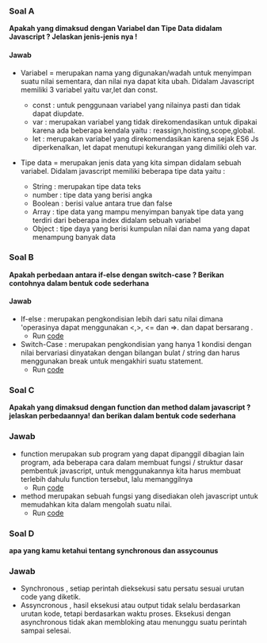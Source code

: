 ### Soal A
 **Apakah yang dimaksud dengan Variabel dan Tipe Data didalam Javascript ? Jelaskan jenis-jenis nya !**
#### Jawab
 * Variabel = merupakan nama  yang digunakan/wadah untuk menyimpan suatu nilai sementara, dan nilai nya dapat kita ubah. Didalam Javascript memiliki 3 variabel yaitu var,let dan const. 
    * const : untuk penggunaan variabel yang nilainya pasti dan tidak dapat diupdate.
    * var : merupakan variabel yang tidak direkomendasikan untuk dipakai karena ada beberapa kendala yaitu : reassign,hoisting,scope,global.
    * let : merupakan variabel yang direkomendasikan karena sejak ES6 Js diperkenalkan, let dapat menutupi kekurangan yang dimiliki oleh var.
 
* Tipe data = merupakan jenis data yang kita simpan didalam sebuah variabel. Didalam javascript memiliki beberapa tipe data yaitu :
  * String    : merupakan tipe data teks
  * number    : tipe data yang berisi angka 
  * Boolean   : berisi value antara true dan false 
  * Array     : tipe data yang mampu menyimpan banyak tipe data yang terdiri dari beberapa index didalam sebuah variabel
  * Object    : tipe daya yang berisi kumpulan nilai dan nama yang dapat menampung banyak data

### Soal B
 **Apakah perbedaan antara if-else dengan switch-case ? Berikan contohnya dalam bentuk code sederhana**

 #### Jawab
 * If-else : merupakan pengkondisian lebih dari satu nilai dimana 'operasinya dapat menggunakan <,>, <= dan =>. dan dapat bersarang .
    * Run [code](https://playcode.io/735076/)
 * Switch-Case : merupakan pengkondisian yang hanya 1 kondisi  dengan nilai bervariasi dinyatakan dengan bilangan bulat / string dan harus menggunakan break untuk mengakhiri suatu statement.
    * Run [code](https://playcode.io/735095/)

### Soal C
 **Apakah yang dimaksud dengan function dan method dalam javascript ? jelaskan perbedaannya! dan berikan dalam bentuk code sederhana**

### Jawab 
* function merupakan sub program yang dapat dipanggil dibagian lain program, ada beberapa cara dalam membuat fungsi / struktur dasar pembentuk javascript, untuk menggunakannya kita harus membuat terlebih dahulu function tersebut, lalu memanggilnya
    * Run [code](https://playcode.io/735474/)
* method merupakan sebuah fungsi yang disediakan oleh javascript untuk memudahkan kita dalam mengolah suatu nilai.
    * Run [code](https://playcode.io/735568/)

### Soal D
 **apa yang kamu ketahui tentang synchronous dan assycounus**

 ### Jawab

 * Synchronous , setiap perintah dieksekusi satu persatu sesuai urutan code yang diketik.
 * Assyncronous , hasil eksekusi atau output tidak selalu berdasarkan urutan kode, tetapi berdasarkan waktu proses. Eksekusi dengan asynchronous tidak akan membloking atau menunggu suatu perintah sampai selesai.

      
